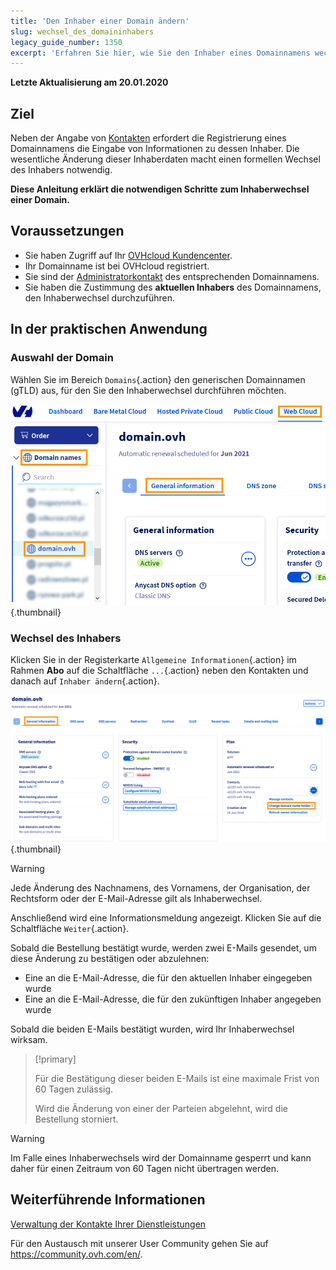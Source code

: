 ```yaml
---
title: 'Den Inhaber einer Domain ändern'
slug: wechsel_des_domaininhabers
legacy_guide_number: 1350
excerpt: 'Erfahren Sie hier, wie Sie den Inhaber eines Domainnamens wechseln können'
---
```


**Letzte Aktualisierung am 20.01.2020**

## Ziel

Neben der Angabe von [Kontakten](https://docs.ovh.com/de/customer/verwaltung-der-kontakte) erfordert die Registrierung eines Domainnamens die Eingabe von Informationen zu dessen Inhaber. Die wesentliche Änderung dieser Inhaberdaten macht einen formellen Wechsel des Inhabers notwendig.

**Diese Anleitung erklärt die notwendigen Schritte zum Inhaberwechsel einer Domain.**

## Voraussetzungen

- Sie haben Zugriff auf Ihr [OVHcloud Kundencenter](https://www.ovh.com/auth/?action=gotomanager&from=https://www.ovh.de/&ovhSubsidiary=de).
- Ihr Domainname ist bei OVHcloud registriert.
- Sie sind der [Administratorkontakt](https://docs.ovh.com/de/customer/verwaltung-der-kontakte) des entsprechenden Domainnamens.
- Sie haben die Zustimmung des **aktuellen Inhabers** des Domainnamens, den Inhaberwechsel durchzuführen.

## In der praktischen Anwendung

### Auswahl der Domain
Wählen Sie im Bereich `Domains`{.action} den generischen Domainnamen (gTLD) aus, für den Sie den Inhaberwechsel durchführen möchten.


![Hosting](images/SS_2.png){.thumbnail}


### Wechsel des Inhabers
Klicken Sie in der Registerkarte `Allgemeine Informationen`{.action} im Rahmen **Abo** auf die Schaltfläche `...`{.action} neben den Kontakten und danach auf `Inhaber ändern`{.action}.


![Hosting](images/3652-2.png){.thumbnail}


> [!warning]
>
> Jede Änderung des Nachnamens, des Vornamens, der Organisation, der Rechtsform oder der E-Mail-Adresse gilt
> als Inhaberwechsel.
> 

Anschließend wird eine Informationsmeldung angezeigt. Klicken Sie auf die Schaltfläche `Weiter`{.action}.

Sobald die Bestellung bestätigt wurde, werden zwei E-Mails gesendet, um diese Änderung zu bestätigen oder abzulehnen:

- Eine an die E-Mail-Adresse, die für den aktuellen Inhaber eingegeben wurde
- Eine an die E-Mail-Adresse, die für den zukünftigen Inhaber angegeben wurde

Sobald die beiden E-Mails bestätigt wurden, wird Ihr Inhaberwechsel wirksam.



> [!primary]
>
> 
> Für die Bestätigung dieser beiden E-Mails ist eine maximale Frist von 60 Tagen zulässig.
> 
> Wird die Änderung von einer der Parteien abgelehnt, wird die Bestellung storniert.
> 
> 



> [!warning]
>
> Im Falle eines Inhaberwechsels wird der Domainname
> gesperrt und kann daher für einen Zeitraum von 60 Tagen nicht übertragen werden.
> 

## Weiterführende Informationen

[Verwaltung der Kontakte Ihrer Dienstleistungen](https://docs.ovh.com/de/customer/verwaltung-der-kontakte/)

Für den Austausch mit unserer User Community gehen Sie auf https://community.ovh.com/en/.


